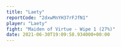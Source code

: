 ```yaml
---
title: "Laety"
reportCode: "2dxwMnYH37rFJfN1"
player: "Laety"
fight: "Maiden of Virtue - Wipe 1 (27%)"
date: 2021-06-30T19:09:58.934000+00:00
---
```

